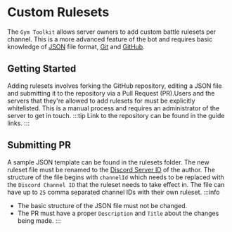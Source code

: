 # Custom Rulesets

The `Gym Toolkit` allows server owners to add custom battle rulesets per channel. This is a more advanced feature of the bot and requires basic knowledge of [JSON](https://json.org) file format, [Git](https://git-scm.com/) and [GitHub](https://docs.github.com/en).

## Getting Started

Adding rulesets involves forking the GitHub repository, editing a JSON file and submitting it to the repository via a Pull Request (PR).Users and the servers that they're allowed to add rulesets for must be explicitly whitelisted. This is a manual process and requires an administrator of the server to get in touch.
:::tip
Link to the repository can be found in the guide links.
:::

## Submitting PR

A sample JSON template can be found in the rulesets folder. The new ruleset file must be renamed to the [Discord Server ID](https://support.discord.com/hc/en-us/articles/206346498-Where-can-I-find-my-User-Server-Message-ID) of the author. The structure of the file begins with `channelId` which needs to be replaced with the `Discord Channel ID` that the ruleset needs to take effect in. The file can have up to `25` comma separated channel IDs with their own ruleset.
:::info
- The basic structure of the JSON file must not be changed.
- The PR must have a proper `Description` and `Title` about the changes being made.
:::